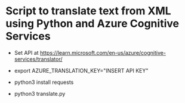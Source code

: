 # Script to translate text from XML using Python and Azure Cognitive Services

- Set API at https://learn.microsoft.com/en-us/azure/cognitive-services/translator/

- export AZURE_TRANSLATION_KEY="INSERT API KEY"

- python3 install requests

- python3 translate.py
